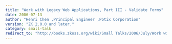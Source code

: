 ```yaml
---
title: "Work with Legacy Web Applications, Part III - Validate Forms"
date: 2006-07-13
author: "Henri Chen ,Principal Engineer ,Potix Corporation"
version: "ZK 2.0.0 and later."
category: small-talk
redirect_to: "http://books.zkoss.org/wiki/Small Talks/2006/July/Work with Legacy Web Applications, Part III - Validate Forms"
---
```

